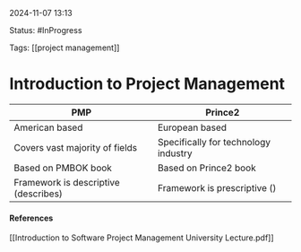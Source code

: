 
2024-11-07 13:13

Status: #InProgress

Tags: [[project management]] 

# Introduction to Project Management


| **PMP**                              | **Prince2**                          |
| ------------------------------------ | ------------------------------------ |
| American based                       | European based                       |
| Covers vast majority of fields       | Specifically for technology industry |
| Based on PMBOK book                  | Based on Prince2 book                |
| Framework is descriptive (describes) | Framework is prescriptive ()         |






#### References
[[Introduction to Software Project Management University Lecture.pdf]] 